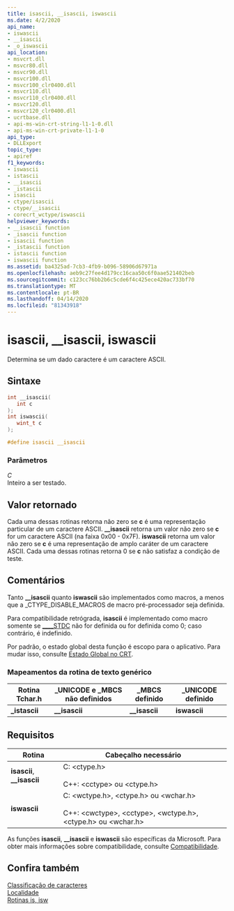 ```yaml
---
title: isascii, __isascii, iswascii
ms.date: 4/2/2020
api_name:
- iswascii
- __isascii
- _o_iswascii
api_location:
- msvcrt.dll
- msvcr80.dll
- msvcr90.dll
- msvcr100.dll
- msvcr100_clr0400.dll
- msvcr110.dll
- msvcr110_clr0400.dll
- msvcr120.dll
- msvcr120_clr0400.dll
- ucrtbase.dll
- api-ms-win-crt-string-l1-1-0.dll
- api-ms-win-crt-private-l1-1-0
api_type:
- DLLExport
topic_type:
- apiref
f1_keywords:
- iswascii
- istascii
- __isascii
- _istascii
- isascii
- ctype/isascii
- ctype/__isascii
- corecrt_wctype/iswascii
helpviewer_keywords:
- __isascii function
- _isascii function
- isascii function
- _istascii function
- istascii function
- iswascii function
ms.assetid: ba4325ad-7cb3-4fb9-b096-58906d67971a
ms.openlocfilehash: aeb9c27fee4d179cc16caa50c6f0aae521402beb
ms.sourcegitcommit: c123cc76bb2b6c5cde6f4c425ece420ac733bf70
ms.translationtype: MT
ms.contentlocale: pt-BR
ms.lasthandoff: 04/14/2020
ms.locfileid: "81343918"
---
```

# <a name="isascii-__isascii-iswascii"></a>isascii, __isascii, iswascii

Determina se um dado caractere é um caractere ASCII.

## <a name="syntax"></a>Sintaxe

```C
int __isascii(
   int c
);
int iswascii(
   wint_t c
);

#define isascii __isascii
```

### <a name="parameters"></a>Parâmetros

*C*<br/>
Inteiro a ser testado.

## <a name="return-value"></a>Valor retornado

Cada uma dessas rotinas retorna não zero se **c** é uma representação particular de um caractere ASCII. **__isascii** retorna um valor não zero se **c** for um caractere ASCII (na faixa 0x00 - 0x7F). **iswascii** retorna um valor não zero se **c** é uma representação de amplo caráter de um caractere ASCII. Cada uma dessas rotinas retorna 0 se **c** não satisfaz a condição de teste.

## <a name="remarks"></a>Comentários

Tanto **__isascii** quanto **iswascii** são implementados como macros, a menos que a _CTYPE_DISABLE_MACROS de macro pré-processador seja definida.

Para compatibilidade retrógrada, **isascii** é implementado como macro somente se [&#95;&#95;&#95;&#95;STDC](../../preprocessor/predefined-macros.md) não for definida ou for definida como 0; caso contrário, é indefinido.

Por padrão, o estado global desta função é escopo para o aplicativo. Para mudar isso, consulte [Estado Global no CRT](../global-state.md).

### <a name="generic-text-routine-mappings"></a>Mapeamentos da rotina de texto genérico

|Rotina Tchar.h|_UNICODE e _MBCS não definidos|_MBCS definido|_UNICODE definido|
|---------------------|--------------------------------------|--------------------|-----------------------|
|**_istascii**|**__isascii**|**__isascii**|**iswascii**|

## <a name="requirements"></a>Requisitos

|Rotina|Cabeçalho necessário|
|-------------|---------------------|
|**isascii**, **__isascii**|C: \<ctype.h><br /><br /> C++: \<cctype> ou \<ctype.h>|
|**iswascii**|C: \<wctype.h>, \<ctype.h> ou \<wchar.h><br /><br /> C++: \<cwctype>, \<cctype>, \<wctype.h>, \<ctype.h> ou \<wchar.h>|

As funções **isascii**, **__isascii** e **iswascii** são específicas da Microsoft. Para obter mais informações sobre compatibilidade, consulte [Compatibilidade](../../c-runtime-library/compatibility.md).

## <a name="see-also"></a>Confira também

[Classificação de caracteres](../../c-runtime-library/character-classification.md)<br/>
[Localidade](../../c-runtime-library/locale.md)<br/>
[Rotinas is, isw](../../c-runtime-library/is-isw-routines.md)<br/>
